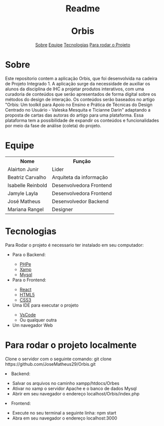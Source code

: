 <h1 align = "center">Readme</h1>
<h1 align = "center">Orbis</h1>
<p align = "center ">
    <a href="#Sobre">Sobre</a>
    <a href="#Equipe">Equipe</a>
    <a href="#Tecnologias">Tecnologias</a>
    <a href="Rodar-Projeto">Para rodar o Projeto</a>
</p>

# Sobre
<p id = "Sobre">Este repositorio contem a aplicação Orbis, que foi desenvolvida na cadeira de Projeto Integrado 1. A aplicação surge da necessidade de auxiliar os alunos da disciplina de IHC a projetar produtos  interativos, com uma curadoria de conteúdos que serão apresentados de forma digital sobre os métodos do design de interação. Os conteúdos serão baseados no artigo  "Orbis: Um toolkit para Apoio no Ensino e Prática de Técnicas do Design Centrado no Usuário - Valeska Mesquita e Ticianne Darin" adaptando a proposta de cartas das autoras do artigo para uma plataforma. Essa plataforma tem a possibilidade de expandir os conteúdos e funcionalidades por meio da fase de análise (coleta) do projeto.</p>

# Equipe 
<p>
  <table>
    <tr>
      <th>Nome</th>
      <th>Função</th>
    </tr>
    <tr>
      <td>Alairton Junir</td>
      <td>Lider</td>
    </tr>
    <tr>
      <td>Beatriz Carvalho</td>
      <td>Arquiteta da informação</td>
    </tr>
    <tr>
      <td>Isabelle Reinbold</td>
      <td>Desenvolvedora Frontend</td>
    </tr>
     <tr>
      <td>Jamyle Layla</td>
      <td>Desenvolvedora Frontend</td>
    </tr>
    <tr>
      <td>José Matheus</td>
      <td>Desenvolvedor Backend</td>
    </tr>
     <tr>
      <td>Mariana Rangel</td>
      <td>Designer</td>
    </tr>
  </table>
</p>

# Tecnologias  
<p>Para Rodar o projeto é necessario ter instalado em seu computador:</p>
    <ul>
    <li>Para o Backend:</li>
      <ul>
        <li><a href="https://www.php.net/downloads.php">PHPe</a></li>
        <li><a href="https://www.apachefriends.org/pt_br/index.html">Xamp</a></li>
        <li><a href="https://www.mysql.com/downloads/">Mysql</a></li>
      </ul>
     <li>Para o Frontend:</li>
        <ul>
            <li><a href="https://react.dev/">React</a></li>
            <li><a href="https://developer.mozilla.org/pt-BR/docs/Web/HTML">HTML5</a></li>
            <li><a href="https://developer.mozilla.org/pt-BR/docs/Web/CSS">CSS3</a></li>
        </ul>
        <li>Uma IDE para executar o projeto</li>
            <ul>
                <li><a href="https://code.visualstudio.com/download">VsCode</a></li>
                <li>Ou qualquer outra </li>
            </ul>
        <li>Um navegador Web</li>
    </ul>

# Para rodar o projeto localmente 
<p>Clone o servidor com o seguinte comando: git clone https://github.com/JoseMatheus29/Orbis.git<p/>
    
<li>Backend:</li>
    <ul>
        <li>Salvar os arquivos no caminho xampp/htdocs/Orbes</li>
        <li>Ativar no xamp o servidor Apache e o banco de dados Mysql</li>
        <li>Abrir em seu navegador o endereço localhost/Orbis/index.php</li>
    </ul>
 <li>Frontend:</li>
    <ul>
        <li>Execute no seu terminal a seguinte linha: npm start</li>
        <li>Abra em seu navegador o endereço  localhost:3000</li>
    </ul>




